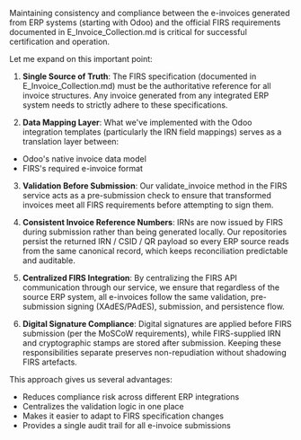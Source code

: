 Maintaining consistency and compliance between the e-invoices generated from ERP systems (starting with Odoo) and the official FIRS requirements documented in E_Invoice_Collection.md is critical for successful certification and operation.

Let me expand on this important point:
1. **Single Source of Truth**: The FIRS specification (documented in E_Invoice_Collection.md) must be the authoritative reference for all invoice structures. Any invoice generated from any integrated ERP system needs to strictly adhere to these specifications.

2. **Data Mapping Layer**: What we've implemented with the Odoo integration templates (particularly the IRN field mappings) serves as a translation layer between:
- Odoo's native invoice data model
- FIRS's required e-invoice format

3. **Validation Before Submission**: Our validate_invoice method in the FIRS service acts as a pre-submission check to ensure that transformed invoices meet all FIRS requirements before attempting to sign them.

4. **Consistent Invoice Reference Numbers**: IRNs are now issued by FIRS during submission rather than being generated locally. Our repositories persist the returned IRN / CSID / QR payload so every ERP source reads from the same canonical record, which keeps reconciliation predictable and auditable.

5. **Centralized FIRS Integration**: By centralizing the FIRS API communication through our service, we ensure that regardless of the source ERP system, all e-invoices follow the same validation, pre-submission signing (XAdES/PAdES), submission, and persistence flow.

6. **Digital Signature Compliance**: Digital signatures are applied before FIRS submission (per the MoSCoW requirements), while FIRS-supplied IRN and cryptographic stamps are stored after submission. Keeping these responsibilities separate preserves non-repudiation without shadowing FIRS artefacts.

This approach gives us several advantages:
- Reduces compliance risk across different ERP integrations
- Centralizes the validation logic in one place
- Makes it easier to adapt to FIRS specification changes
- Provides a single audit trail for all e-invoice submissions
